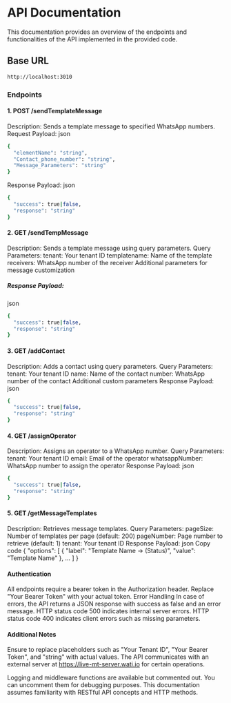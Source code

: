 # API Documentation
This documentation provides an overview of the endpoints and functionalities of the API implemented in the provided code.

## Base URL
```bash
http://localhost:3010
```
### Endpoints
#### 1. POST /sendTemplateMessage
Description: Sends a template message to specified WhatsApp numbers.
Request Payload:
json
```bash
{
  "elementName": "string",
  "Contact_phone_number": "string",
  "Message_Parameters": "string"
}
```
Response Payload:
json
```bash
{
  "success": true|false,
  "response": "string"
}
```
#### 2. GET /sendTempMessage
Description: Sends a template message using query parameters.
Query Parameters:
tenant: Your tenant ID
templatename: Name of the template
receivers: WhatsApp number of the receiver
Additional parameters for message customization
##### Response Payload:
json
```bash
{
  "success": true|false,
  "response": "string"
}
```
#### 3. GET /addContact
Description: Adds a contact using query parameters.
Query Parameters:
tenant: Your tenant ID
name: Name of the contact
number: WhatsApp number of the contact
Additional custom parameters
Response Payload:
json
```bash
{
  "success": true|false,
  "response": "string"
}
```
#### 4. GET /assignOperator
Description: Assigns an operator to a WhatsApp number.
Query Parameters:
tenant: Your tenant ID
email: Email of the operator
whatsappNumber: WhatsApp number to assign the operator
Response Payload:
json
```bash
{
  "success": true|false,
  "response": "string"
}
```
#### 5. GET /getMessageTemplates
Description: Retrieves message templates.
Query Parameters:
pageSize: Number of templates per page (default: 200)
pageNumber: Page number to retrieve (default: 1)
tenant: Your tenant ID
Response Payload:
json
Copy code
{
  "options": [
    {
      "label": "Template Name -> (Status)",
      "value": "Template Name"
    },
    ...
  ]
}

#### Authentication
All endpoints require a bearer token in the Authorization header.
Replace "Your Bearer Token" with your actual token.
Error Handling
In case of errors, the API returns a JSON response with success as false and an error message.
HTTP status code 500 indicates internal server errors.
HTTP status code 400 indicates client errors such as missing parameters.

#### Additional Notes
Ensure to replace placeholders such as "Your Tenant ID", "Your Bearer Token", and "string" with actual values.
The API communicates with an external server at https://live-mt-server.wati.io for certain operations.

Logging and middleware functions are available but commented out. You can uncomment them for debugging purposes.
This documentation assumes familiarity with RESTful API concepts and HTTP methods.
